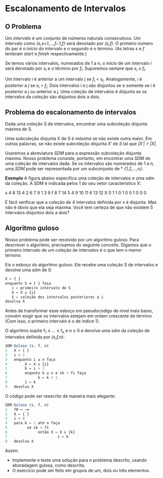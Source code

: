 # Escalonamento de Intervalos

## O Problema

Um *intervalo* é um conjunto de números naturais consecutivos.  Um intervalo como  *{s,s+1,…,f−1,f}*  será denotado por  *(s,f)*. O primeiro número do par é o início do intervalo e o segundo é o término.  (As letras *s* e *f* lembram *start* e *finish* respectivamente.)

Se temos vários intervalos, numerados de 1 a n, o início de um intervalo *i* será denotado por *s<sub>i</sub>* e o término por *f<sub>i</sub>*.  Suporemos sempre que *s<sub>i</sub> ≤ f<sub>i</sub>*.

Um intervalo i é anterior a um intervalo j se  *f<sub>i</sub> < s<sub>j</sub>*.  Analogamente, i é posterior a j se  *s<sub>i</sub> > f<sub>j</sub>*.   Dois intervalos i e j são disjuntos se e somente se i é posterior a j ou anterior a j.   Uma coleção de intervalos é disjunta se os intervalos da coleção são disjuntos dois a dois.

## Problema do escalonamento de intervalos

Dada uma coleção S de intervalos, encontrar uma subcoleção disjunta máxima de S.

Uma subcoleção disjunta X de S é *máxima* se não existe outra maior.  Em outras palavras, se não existe subcoleção disjunta *X′* de *S* tal que *|X′| > |X|*.

Usaremos a abreviatura *SDM* para a expressão subcoleção disjunta máxima.  Nosso problema consiste, portanto, em encontrar uma *SDM* de uma coleção de intervalos dada.  Se os intervalos são numerados de 1 a n, uma *SDM* pode ser representada por um subconjunto de * *{1,2,…,n}*.

**Exemplo** 
A figura abaixo especifica uma coleção de intervalos e uma sdm da coleção.  A SDM é indicada pelos 1 do seu vetor característico X:

s 4 6 13 4 2 6 7  9  1 3  9
f 8 7 14 5 4 9 10 11 6 13 12
X 0 1 1  0 1 0 0  1  0 0  0

É fácil verificar que a coleção de 4 intervalos definida por x é disjunta. Mas não é óbvio que ela seja máxima. Você tem certeza de que não existem 5 intervalos disjuntos dois a dois?

## Algoritmo guloso

Nosso problema pode ser resolvido por um algoritmo guloso. Para descrever o algoritmo, precisamos do seguinte conceito. Digamos que o primeiro intervalo de um coleção de intervalos é o que tem o menor término.

Eis o esboço do algoritmo guloso. Ele recebe uma coleção S de intervalos e devolve uma sdm de S:

```javascript
X ← { }
enquanto S ≠ { } faça
   i ← primeiro intervalo de S
   X ← X ∪ {i}
   S ← coleção dos intervalos posteriores a i
devolva X
```

Antes de transformar esse esboço em pseudocódigo de nível mais baixo, convém exigir que os intervalos estejam em ordem crescente de término (Com isso, o primeiro intervalo é o de índice 1).

O algoritmo supõe f<sub>1</sub> ≤ … ≤ f<sub>n</sub> e n ≥ 0 e devolve uma sdm da coleção de intervalos definida por *(s,f,n)*:

```javascript
SDM-Guloso (s, f, n)
1   X ← { }
2   i ← 1
3   enquanto i ≤ n faça
4        X ← X ∪ {i}
5        k ← i + 1
6        enqunto k ≤ n e sk < fi faça
7              k ← k + 1
8        i ← k
9   devolva X
```

O código pode ser reescrito de maneira mais elegante:

```javascript
SDM-Guloso (s, f, n)
1   f0 ← −∞
2   X ← { }
3   i ← 0
4   para k ← 1 até n faça
5         se sk > fi
6              então X ← X ∪ {k}
7                       i ← k
8   devolva X
```

Assim:

* Implemente e teste uma solução para o problema descrito, usando aboradagem gulosa, como descrita;
* O exercício pode ser feito em grupos de um, dois ou três elementos.
